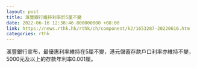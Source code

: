 ```yaml
---
layout: post
title: 滙豐銀行維持利率於5厘不變
date: 2022-06-16 12:38:46.000000000 +08:00
link: https://news.rthk.hk/rthk/ch/component/k2/1653287-20220616.htm
categories: rthk
---
```


滙豐銀行宣布，最優惠利率維持在5厘不變，港元儲蓄存款戶口利率亦維持不變，5000元及以上的存款年利率0.001厘。
